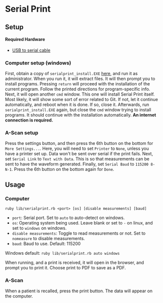 # Serial Print

## Setup
#### Required Hardware
* [USB to serial cable](https://www.amazon.com/Sabrent-Converter-Prolific-Chipset-CB-DB9P/dp/B00IDSM6BW)

### Computer setup (windows)
First, obtain a copy of `serialprint_install.EXE` [here](https://ftp.bluemail.pro/matthias/public_files/serialprint/serialprint_install.EXE), and run it as administrator. When you run it, it will
extract files. It will then prompt you to install programs. Pressing `return` will proceed with the
installation of the current program. Follow the printed directions for program-specific info. Next, it will
open another `cmd` window. This one will install Serial Print itself. Most likely, it will show some sort
of error related to Git. If not, let it continue automatically, and reboot when it is done. If so, close it.
Afterwards, run `serialprint_install.EXE` again, but close the `cmd` window trying to install programs. It
should continue with the installation automatically. **An internet connection is required.**

### A-Scan setup
Press the settings button, and then press the 6th button on the bottom for `More Settings...`. Here, you
will need to set `Printer` to `None`, unless you have a printer set up. Data won't be sent over serial if
the print fails. Next, set `Serial Link` to `Text with Data`. This is so that measurements can be sent
to have the waveform generated. Finally, set `Serial Baud` to `115200 8-N-1`. Press the 6th button on the
bottom again for `Done`.

## Usage
### Computer
```
ruby lib/serialprint.rb <port> [os] [disable measurements] [baud]
```

* `port`: Serial port. Set to `auto` to auto-detect on windows.
* `os`: Operating system being used. Leave blank or set to `-` on linux, and set to `windows` on windows.
* `disable measurements`: Toggle to read measurements or not. Set to `nomeasure` to disable measurements.
* `baud`: Baud to use. Default: 115200

Windows default: `ruby lib/serialprint.rb auto windows`

When running, and a print is received, it will open in the browser, and prompt you to print it. Choose
print to PDF to save as a PDF.

### A-Scan
When a patient is recalled, press the print button. The data will appear on the computer.
